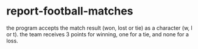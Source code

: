 # report-football-matches
the program accepts the match result (won, lost or tie) as a character (w, l or t). the team receives 3 points for winning, one for a tie, and none for a loss. 
